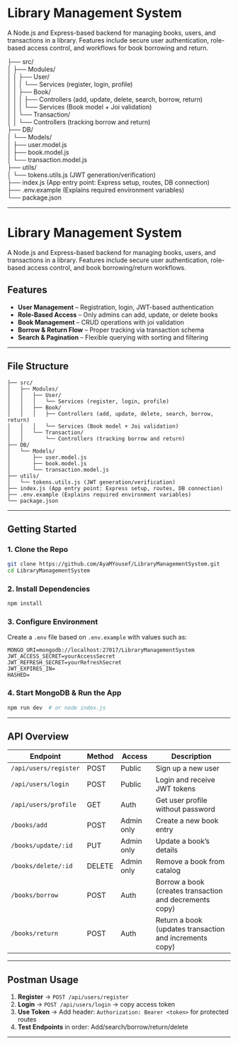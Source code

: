 
# Library Management System

A Node.js and Express-based backend for managing books, users, and transactions in a library. Features include secure user authentication, role-based access control, 
and workflows for book borrowing and return.


├── src/  
│   ├── Modules/  
│   │   ├── User/  
│   │   │   └── Services (register, login, profile)  
│   │   ├── Book/  
│   │   │   ├── Controllers (add, update, delete, search, borrow, return)  
│   │   │   └── Services (Book model + Joi validation)  
│   │   └── Transaction/  
│   │       └── Controllers (tracking borrow and return)  
├── DB/  
│   └── Models/  
│       ├── user.model.js  
│       ├── book.model.js  
│       └── transaction.model.js  
├── utils/  
│   └── tokens.utils.js (JWT generation/verification)  
├── index.js (App entry point: Express setup, routes, DB connection)  
├── .env.example (Explains required environment variables)  
└── package.json  


---

# Library Management System

A Node.js and Express-based backend for managing books, users, and transactions in a library. Features include secure user authentication, role-based access control, and book borrowing/return workflows.

## Features

* **User Management** – Registration, login, JWT-based authentication
* **Role-Based Access** – Only admins can add, update, or delete books
* **Book Management** – CRUD operations with joi validation
* **Borrow & Return Flow** – Proper tracking via transaction schema
* **Search & Pagination** – Flexible querying with sorting and filtering

---

## File Structure

```
├── src/  
│   ├── Modules/  
│   │   ├── User/  
│   │   │   └── Services (register, login, profile)  
│   │   ├── Book/  
│   │   │   ├── Controllers (add, update, delete, search, borrow, return)  
│   │   │   └── Services (Book model + Joi validation)  
│   │   └── Transaction/  
│   │       └── Controllers (tracking borrow and return)  
├── DB/  
│   └── Models/  
│       ├── user.model.js  
│       ├── book.model.js  
│       └── transaction.model.js  
├── utils/  
│   └── tokens.utils.js (JWT generation/verification)  
├── index.js (App entry point: Express setup, routes, DB connection)  
├── .env.example (Explains required environment variables)  
└── package.json  
```

---

## Getting Started

### 1. Clone the Repo

```bash
git clone https://github.com/AyaMYousef/LibraryManagementSystem.git
cd LibraryManagementSystem
```

### 2. Install Dependencies

```bash
npm install
```

### 3. Configure Environment

Create a `.env` file based on `.env.example` with values such as:

```
MONGO_URI=mongodb://localhost:27017/LibraryManagementSystem
JWT_ACCESS_SECRET=yourAccessSecret
JWT_REFRESH_SECRET=yourRefreshSecret
JWT_EXPIRES_IN=
HASHED=
```

### 4. Start MongoDB & Run the App

```bash
npm run dev  # or node index.js
```

---

## API Overview

| Endpoint              | Method | Access     | Description                                             |
| --------------------- | ------ | ---------- | ------------------------------------------------------- |
| `/api/users/register` | POST   | Public     | Sign up a new user                                      |
| `/api/users/login`    | POST   | Public     | Login and receive JWT tokens                            |
| `/api/users/profile`  | GET    | Auth       | Get user profile without password                       |
| `/books/add`          | POST   | Admin only | Create a new book entry                                 |
| `/books/update/:id`   | PUT    | Admin only | Update a book’s details                                 |
| `/books/delete/:id`   | DELETE | Admin only | Remove a book from catalog                              |   |
| `/books/borrow`       | POST   | Auth       | Borrow a book (creates transaction and decrements copy) |
| `/books/return`       | POST   | Auth       | Return a book (updates transaction and increments copy) |

---

## Postman Usage

1. **Register** → `POST /api/users/register`
2. **Login** → `POST /api/users/login` → copy access token
3. **Use Token** → Add header: `Authorization: Bearer <token>` for protected routes
4. **Test Endpoints** in order: Add/search/borrow/return/delete

---

